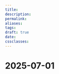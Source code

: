 ```yaml
---
title: 
description: 
permalink: 
aliases: 
tags: 
draft: true
date: 
cssclasses:
---
```


# 2025-07-01


